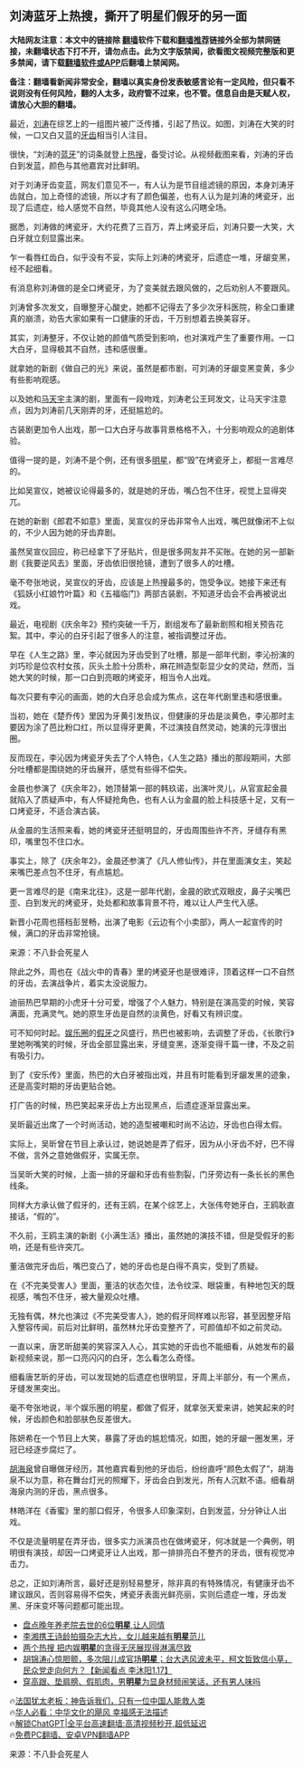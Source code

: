  <!-- 面包屑导航 --> <h2>刘涛蓝牙上热搜，撕开了明星们假牙的另一面</h2> <p class="notice"><b>大陆网友注意：本文中的链接除 <a href="https://github.com/bannedbook/fanqiang" >翻墙</a>软件下载和<a href="https://github.com/killgcd/justmysocks/blob/master/README.md">翻墙推荐</a>链接外全部为禁网链接，未翻墙状态下打不开，请勿点击。此为文字版禁闻，欲看图文视频完整版和更多禁闻，请下载<a href="https://github.com/bannedbook/fanqiang">翻墙软件或APP</a>后翻墙上禁闻网。</p><p>备注：翻墙看新闻非常安全，翻墙以真实身份发表敏感言论有一定风险，但只看不说则没有任何风险，翻的人太多，政府管不过来，也不管。信息自由是天赋人权，请放心大胆的翻墙。</b></p>  <div class="entry"> <p>最近，<a href="https://www.bannedbook.org/bnews/tag/%e5%88%98%e6%b6%9b/" class="st_tag internal_tag" rel="tag" title="标签 刘涛 下的日志">刘涛</a>在综艺上的一组图片被广泛传播，引起了热议。如图，刘涛在大笑的时候，一口又白又蓝的<a href="https://www.bannedbook.org/bnews/tag/%e7%89%99%e9%bd%bf/" class="st_tag internal_tag" rel="tag" title="标签 牙齿 下的日志">牙齿</a>相当引人注目。</p> <p>很快，“刘涛的<a href="https://www.bannedbook.org/bnews/tag/%E8%93%9D%E7%89%99/" class="st_tag internal_tag" rel="tag" title="标签 蓝牙 下的日志">蓝牙</a>”的词条就登上<a href="https://www.bannedbook.org/bnews/tag/%E7%83%AD%E6%90%9C/" class="st_tag internal_tag" rel="tag" title="标签 热搜 下的日志">热搜</a>，备受讨论。从视频截图来看，刘涛的牙齿白到发蓝，颜色与其他嘉宾对比鲜明。</p> <p>对于刘涛牙齿变蓝，网友们意见不一，有人认为是节目组滤镜的原因，本身刘涛牙齿就白，加上奇怪的滤镜，所以才有了颜色偏差，也有人认为是刘涛的烤瓷牙，出现了后遗症，给人感觉不自然，毕竟其他人没有这么闪瞎全场。</p> <p>据悉，刘涛做的烤瓷牙，大约花费了三百万，弄上烤瓷牙后，刘涛只要一大笑，大白牙就立刻显露出来。</p> <p>乍一看唇红齿白，似乎没有不妥，实际上刘涛的烤瓷牙，后遗症一堆，牙龈变黑，经不起细看。</p> <p>有消息称刘涛做的是全口烤瓷牙，为了变美就去跟风做的，之后劝别人不要跟风。</p> <p>刘涛曾多次发文，自曝整牙心酸史，她都不记得去了多少次牙科医院，称全口重建真的崩溃，劝告大家如果有一口健康的牙齿，千万别想着去换美容牙。</p> <p>其实，刘涛整牙，不仅让她的颜值气质受到影响，也对演戏产生了重要作用。一口大白牙，显得极其不自然，违和感很重。</p> <p>就拿她的新剧《做自己的光》来说，虽然是都市剧，可刘涛的牙龈变黑变黄，多少有些影响观感。</p> <p>以及她和<a href="https://www.bannedbook.org/bnews/tag/%e9%a9%ac%e5%a4%a9%e5%ae%87/" class="st_tag internal_tag" rel="tag" title="标签 马天宇 下的日志">马天宇</a>主演的剧，里面有一段吻戏，刘涛老公王珂发文，让马天宇注意点，因为刘涛前几天刚弄的牙，还挺尴尬的。</p> <p>古装剧更加令人出戏，那一口大白牙与故事背景格格不入，十分影响观众的追剧体验。</p> <p>值得一提的是，刘涛不是个例，还有很多<a href="https://www.bannedbook.org/bnews/tag/%e6%98%8e%e6%98%9f/" class="st_tag internal_tag" rel="tag" title="标签 明星 下的日志">明星</a>，都“毁”在烤瓷牙上，都挺一言难尽的。</p> <p>比如吴宣仪，她被议论得最多的，就是她的牙齿，嘴凸包不住牙，视觉上显得突兀。</p> <p>在她的新剧《郎君不如意》里面，吴宣仪的牙齿非常令人出戏，嘴巴就像闭不上似的，不少人因为她的牙齿弃剧。</p> <p>虽然吴宣仪回应，称已经拿下了牙贴片，但是很多网友并不买账。在她的另一部新剧《我要逆风去》里面，牙齿依旧很抢镜，遭到了很多人的吐槽。</p> <p>毫不夸张地说，吴宣仪的牙齿，应该是上热搜最多的，饱受争议。她接下来还有《狐妖小红娘竹叶篇》和《五福临门》两部古装剧，不知道牙齿会不会再被说出戏。</p> <p>最近，电视剧《庆余年2》预约突破一千万，剧组发布了最新剧照和相关预告花絮。其中，李沁的白牙引起了很多人的注意，被指调整过牙齿。</p> <p>早在《人生之路》里，李沁就因为牙齿受到了吐槽，那是一部年代剧，李沁扮演的刘巧珍是位农村女孩，灰头土脸十分质朴，麻花辫造型彰显少女的灵动，然而，当她大笑的时候，那一口白到亮眼的烤瓷牙，相当令人出戏。</p> <p>每次只要有李沁的画面，她的大白牙总会成为焦点，这在年代剧里违和感很重。</p> <p>当初，她在《楚乔传》里因为牙黄引发热议，但健康的牙齿是淡黄色，李沁那时主要因为涂了芭比粉口红，所以显得牙更黄，不过演技自然灵动，她演的元淳很出圈。</p> <p>反而现在，李沁因为烤瓷牙失去了个人特色，《人生之路》播出的那段期间，大部分吐槽都是围绕她的牙齿展开，感觉有些得不偿失。</p> <p>金晨也参演了《庆余年2》，她顶替第一部的韩玖诺，出演叶灵儿，从官宣起金晨就陷入了质疑声中，有人怀疑抢角色，也有人认为金晨的脸上科技感十足，又有一口烤瓷牙，不适合演古装。</p> <p>从金晨的生活照来看，她的烤瓷牙还挺明显的，牙齿周围些许不齐，牙缝存有黑印，嘴里包不住口水。</p> <p>事实上，除了《庆余年2》，金晨还参演了《凡人修仙传》，并在里面演女主，笑起来嘴巴差点包不住牙，有点尴尬。</p>  <p>更一言难尽的是《南来北往》，这是一部年代剧，金晨的欧式双眼皮，鼻子尖嘴巴歪、白到发光的烤瓷牙，处处都和故事背景不符，难以让人产生代入感。</p> <p>新晋小花周也搭档彭昱畅，出演了电影《云边有个小卖部》，两人一起宣传的时候，满口的牙齿非常抢镜。</p> <p></p> <p class="src-info">来源：不八卦会死星人 </p> <p>除此之外，周也在《战火中的青春》里的烤瓷牙也是很难评，顶着这样一口不自然的牙齿，去演战争片，着实太没说服力。</p> <p>迪丽热巴早期的小虎牙十分可爱，增强了个人魅力，特别是在演高雯的时候，笑容满面，充满灵气。她的原生牙齿是自然的淡黄色，好看又有辨识度。</p> <p>可不知何时起。<a href="https://www.bannedbook.org/bnews/tag/%e5%a8%b1%e4%b9%90%e5%9c%88/" class="st_tag internal_tag" rel="tag" title="标签 娱乐圈 下的日志">娱乐圈</a>的<a href="https://www.bannedbook.org/bnews/tag/%E5%81%87%E7%89%99/" class="st_tag internal_tag" rel="tag" title="标签 假牙 下的日志">假牙</a>之风盛行，热巴也被影响，去调整了牙齿，《长歌行》里她咧嘴笑的时候，牙齿全部显露出来，牙缝变黑，逐渐变得千篇一律，不及之前有吸引力。</p> <p>到了《安乐传》里面，热巴的大白牙被指出戏，并且有时能看到牙龈发黑的迹象，还是高雯时期的牙齿更贴合她。</p> <p>打广告的时候，热巴笑起来牙齿上方出现黑点，后遗症逐渐显露出来。</p> <p>吴昕最近出席了一个时尚活动，她的造型被嘲和时尚不沾边，牙齿也白得太假。</p> <p>实际上，吴昕曾在节目上承认过，她说她是弄了假牙，因为从小牙齿不好，巴不得不做，言外之意她做假牙，实属无奈。</p> <p>当吴昕大笑的时候，上面一排的牙龈和牙齿有些割裂，门牙旁边有一条长长的黑色线条。</p>  <p>同样大方承认做了假牙的，还有王鸥，在某个综艺上，大张伟夸她牙白，王鸥耿直接话，“假的”。</p> <p>不久前，王鸥主演的新剧《小满生活》播出，虽然她的演技不错，但是受假牙的影响，还是有些许突兀。</p> <p>董洁做完牙齿后，嘴巴变凸了，她的牙齿也是白得不真实，受到了质疑。</p> <p>在《不完美受害人》里面，董洁的状态欠佳，法令纹深、眼袋重，有种地包天的既视感，嘴包不住牙，被大量观众吐槽。</p> <p>无独有偶，林允也演过《不完美受害人》，她的假牙同样难以形容，甚至因整牙陷入整容传闻，前后对比鲜明，虽然林允牙齿变整齐了，可颜值却不如之前灵动。</p> <p>一直以来，唐艺昕甜美的笑容深入人心，其实她的牙齿也不能细看，从她发布的最新视频来说，那一口亮闪闪的白牙，怎么看怎么奇怪。</p> <p>细看唐艺昕的牙齿，可以发现她的后遗症也很明显，牙周上半部分，有一个黑点，牙缝发黑突出。</p> <p>毫不夸张地说，半个娱乐圈的明星，都做了假牙，就拿张天爱来讲，她笑起来的时候，牙齿颜色和脸部肤色反差很大。</p> <p>陈妍希在一个节目上大笑，暴露了牙齿的尴尬情况，如图，她的牙龈一圈发黑，牙冠已经逐步腐烂了。</p> <p><a href="https://www.bannedbook.org/bnews/tag/%E8%83%A1%E6%B5%B7%E6%B3%89/" class="st_tag internal_tag" rel="tag" title="标签 胡海泉 下的日志">胡海泉</a>曾自曝做牙经历，其他嘉宾看到他的牙齿后，纷纷直呼“颜色太假了”，胡海泉不以为意，称在舞台灯光的照耀下，牙齿会白到发光，所有人沉默不语。细看胡海泉内测的牙齿，黑点很多。</p> <p>林皓洋在《香蜜》里的那口假牙，令很多人印象深刻，白到发蓝，分分钟让人出戏。</p> <p>不仅是流量明星在弄牙齿，很多实力派演员也在做烤瓷牙，何冰就是一个典例，明明很有演技，却因一口烤瓷牙让人出戏，那一排排亮白不整齐的牙齿，很有视觉冲击力。</p>  <p>总之，正如刘涛所言，最好还是别轻易整牙，除非真的有特殊情况，有健康牙齿不建议跟风，否则容易得不偿失，烤瓷牙表面光鲜亮丽，实则后遗症一堆，牙齿发黑、牙床变坏等问题都可能出现。</p> <!--<div id="taboola-mid-1"></div>--><ul class='op-related-articles' title='相关阅读'> <li><a href='https://www.bannedbook.org/bnews/yule/20240121/1990761.html' target='_blank'>盘点晚年养老院去世的6位<b>明星</b>,让人同情</a></li> <li><a href='https://www.bannedbook.org/bnews/yule/20240120/1990271.html' target='_blank'>李湘携王诗龄拍摄杂志大片，女儿越来越有<b>明星</b>范儿</a></li> <li><a href='https://www.bannedbook.org/bnews/yule/20240119/1989870.html' target='_blank'>两个热搜 把内娱<b>明星</b>的贪得无厌展现得淋漓尽致</a></li> <li><a href='https://www.bannedbook.org/bnews/sohnews/20240118/1989392.html' target='_blank'>胡锦涛心惊胆颤，多次阻儿成官场<b>明星</b>；台大选风波未平，柯文哲致信小草，民众党走向何方？【新闻看点 李沐阳1.17】</a></li> <li><a href='https://www.bannedbook.org/bnews/yule/20240117/1989010.html' target='_blank'>穿高跟、垫肩膀、假肌肉，男<b>明星</b>为显身材频闹笑话，还有男人味吗</a></li> </ul> <p class="texttj"> 🔥<a href="https://www.bannedbook.org/bnews/ssgc/20230219/1850782.html" target="_blank">法国犹太老板：神告诉我们，只有一位中国人能救人类</a><br/> 🔥<a href="https://www.bannedbook.org/bnews/comments/20220220/1694796.html" target="_blank">华人必看：中华文化的飓风 幸福感无法描述</a><br/> 🔥<a href="https://github.com/bannedbook/fanqiang/wiki/V2ray%E6%9C%BA%E5%9C%BA" target="_blank">解锁ChatGPT|全平台高速翻墙:高清视频秒开,超低延迟</a><br/> 🔥<a href="https://github.com/bannedbook/fanqiang/wiki/%E7%A6%81%E9%97%BB%E7%BD%91%E5%AE%89%E5%8D%93%E7%BF%BB%E5%A2%99%E6%96%B0%E9%97%BBAPP" target="_blank">免费PC翻墙、安卓VPN翻墙APP</a><br/> </p><p class="src-info">来源：不八卦会死星人 </p><a name='sharetosocial'></a> <div style="margin-bottom:5px;padding-bottom:5px;clear:both"> <div id="archive-pix-1" class="banner-ads"> <!-- AuctionX Display platform tag START --> <div id="27602x728x90x621x_ADSLOT1" clicktrack="%%CLICK_URL_ESC%%"></div>  <!-- AuctionX Display platform tag END --> </div> <div id="archive-pix-2" class="banner-ads"> <!-- AuctionX Display platform tag START --> <div id="27556x300x250x621x_ADSLOT1" clicktrack="%%CLICK_URL_ESC%%" style="margin:0 auto;text-align:center"></div>  <!-- AuctionX Display platform tag END --> </div> </div>  <div id="archive-pix-1" class="banner-ads"> <!-- AuctionX Display platform tag START --> <div id="27603x728x90x621x_ADSLOT1" clicktrack="%%CLICK_URL_ESC%%"></div>  <!-- AuctionX Display platform tag END --> </div> </div><!--END ENTRY--> 